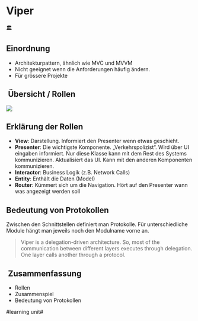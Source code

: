 
# Viper
🏛️

## Einordnung
- Architekturpattern, ähnlich wie MVC und MVVM
- Nicht geeignet wenn die Anforderungen häufig ändern.
- Für grössere Projekte

##  Übersicht / Rollen
![][image-1]

## Erklärung der Rollen
- **View**: Darstellung. Informiert den Presenter wenn etwas geschieht.
- **Presenter**: Die wichtigste Komponente. „Verkehrspolizist“. Wird über UI eingaben informiert. Nur diese Klasse kann mit dem Rest des Systems kommunizieren. Aktualisiert das UI. Kann mit den anderen Komponenten kommunizieren.
- **Interactor**: Business Logik (z.B. Network Calls)
- **Entity**: Enthält die Daten (Model)
- **Router**: Kümmert sich um die Navigation. Hört auf den Presenter wann was angezeigt werden soll

## Bedeutung von Protokollen

Zwischen den Schnittstellen definiert man Protokolle. Für unterschiedliche Module hängt man jeweils noch den Modulname vorne an.

> Viper is a delegation-driven architecture. So, most of the communication between different layers executes through delegation. One layer calls another through a protocol.

##  Zusammenfassung
- Rollen
- Zusammenspiel
- Bedeutung von Protokollen

[image-1]:	https://miro.medium.com/max/1400/1*-Mfew6qvLQ-t-DSOkY23Aw.webp

#learning unit#
